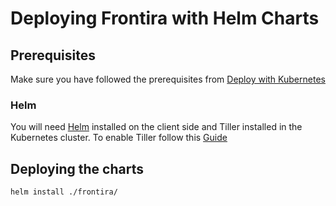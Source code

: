 # Deploying Frontira with Helm Charts

## Prerequisites

Make sure you have followed the prerequisites from [Deploy with Kubernetes](../)

### Helm

You will need [Helm](https://helm.sh/) installed on the client side and Tiller installed in the Kubernetes cluster. To enable Tiller follow this [Guide](https://docs.helm.sh/using_helm/#initialize-helm-and-install-tiller)

## Deploying the charts

```bash
helm install ./frontira/
```
